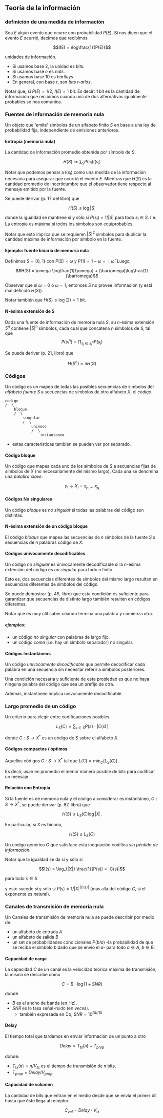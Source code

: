 ## Teoría de la información

### definición de una medida de información

Sea $E$ algún evento que ocurre con probabilidad $P(E)$. Si nos dicen que el evento $E$ ocurrió, decimos que recibimos

$$I(E) = \log\frac{1}{P(E)}$$

unidades de información.

- Si usamos base $2$, la unidad es *bits*.
- Si usamos base $e$ es *nats*.
- Si usamos base $10$ es *hartleys*
- En general, con base $r$, son *bits $r$-arios*.

Notar que, si $P(E) = 1/2$, $I(E) = 1$ bit. Es decir: $1$ bit es la cantidad de información que recibimos cuando una de dos alternativas igualmente probables se nos comunica.

### Fuentes de información de memoria nula

Un objeto que 'emite' simbolos de un alfabeto finito $S$ en base a una ley de probabilidad fija, independiente de emisiones anteriores. 

#### Entropía (memoria nula)

La cantidad de información promedio obtenida por símbolo de $S$.

$$H(S) := \sum_S P(s_i)I(s_i)$$
 
Notar que podemos pensar a $I(s_i)$ como una medida de la información necesaria para asegurar que ocurrió el evento $E$. Mientras que $H(S)$ es la cantidad promedio de incertidumbre que el observador tiene respecto al mensaje emitido por la fuente.

Se puede derivar (p. 17 del libro) que 

$$H(S) \leq \log |S| $$

donde la igualdad se mantiene si y sólo si $P(s_i) = 1/|S|$ para todo $s_i \in S$. I.e. La entropía es máxima si todos los símbolos son equiprobables.

Notar que esto implica que se requieren $|S|^2$ simbolos para duplicar la cantidad máxima de información por símbolo en la fuente.

#### Ejemplo: fuente binaria de memoria nula

Definimos $S = \{0,\ 1\}$ con $P(0) = \omega$ y $P(1) = 1 - \omega =: \bar\omega$. Luego,

$$H(S) = \omega \log\frac{1}{\omega} + (\bar\omega)\log\frac{1}{\bar\omega}$$

Observar que si $\omega = 0$ o $\omega = 1$, entonces $S$ no provee información (y está mal definido $H(S)$).

Notar también que $H(S) \leq \log(2) = 1$ bit.

#### N-ésima extensión de S

Dada una fuente de información de memoria nula $S$, su $n$-ésima extensión $S^n$ contiene $|S|^n$ simbolos, cada cual que concatena $n$ símbolos de $S$, tal que $$P(s^n_i) = \prod_{s_j \in s^n_i} P(s_j)$$

Se puede derivar (p. 21, libro) que

$$H(S^n) = nH(S)$$

### Códigos

Un código es un mapeo de todas las posibles secuencias de simbolos del *alfabeto fuente* $S$ a secuencias de simbolos de otro alfabeto $X$, el *código*.


```
codigo
/  \
    bloque
    /  \
        singular
        /  \
            univoco
            /  \
                instantaneo
```

- estas características también se pueden ver por separado.

#### Código bloque

Un código que mapea cada uno de los símbolos de $S$ a secuencias fijas de símbolos de $X$ (no necesariamente del mismo largo). Cada una se denomina una *palabra clave*. 

$$s_i \to X_i = x_{j_1}\ ...\ x_{j_k}$$

#### Códigos No singulares

Un código *bloque* es *no singular* si todas las palabras del código son distintas.

#### N-ésima extensión de un código bloque

El código *bloque* que mapea las secuencias de $n$ simbolos de la fuente $S$ a secuencias de $n$ palabras código de $X$.

#### Códigos univocamente decodificables

Un código *no singular* es únivocamente decodificable si la $n$-ésima extensión del código es *no singular* para todo $n$ finito.

Esto es, dos secuencias diferentes de símbolos del mismo largo resultan en secuencias diferentes de símbolos del código. 

Se puede demostrar (p. 49, libro) que esta condición es suficiente para garantizar que secuencias de distinto largo también resulten en códigos diferentes.

Notar que es muy útil saber cúando termina una palabra y comienza otra.

##### ejemplos: 

- un código *no singular* con palabras de largo fijo.
- un código *coma* (i.e. hay un símbolo separador) no singular.  

#### Códigos Instantáneos

Un código *univocamente decodificable* que permite decodificar cada palabra en una secuencia sin necesitar referir a símbolos posteriores.

Una condición necesaria y suficiente de esta propiedad es que no haya ninguna palabra del código que sea un prefijo de otra.

Además, instantáneo implica univocamente decodificable.

### Largo promedio de un código

Un criterio para elegir entre codificaciones posibles.

$$L_S(C) = \sum_{s\in S} P(s)\cdot|C(s)|$$

donde $C: S \to X^*$ es un código de $S$ sobre el alfabeto $X$.

#### Códigos compactos / óptimos

Aquellos códigos $C: S \to X^*$  tal que $L(C) = \min_C\{L_S(C)\}$.

Es decir, usan en promedio el menor número posible de bits para codificar un mensaje.

#### Relación con Entropía

Si la fuente es de memoria nula y el código a considerar es instantáneo, $C: S \to X^*$, se puede derivar (p. 67, libro) que

$$H(S) \leq L_S(C) \log |X|.$$

En particular, si $X$ es binario, 

$$H(S) \leq L_S(C)$$

Un código genérico $C$ que satisface esta inequación codifica *sin pérdida de información*.

Notar que la igualdad se da si y sólo si

$$I(s) = \log_{|X|} \frac{1}{P(s)} = |C(s)|$$

para todo $s \in S$.

y esto sucede si y sólo si $P(s) = 1/|X|^{|C(s)|}$ (más allá del código $C$, si el exponente es natural). 

### Canales de transmisión de memoria nula

Un Canales de transmisión de memoria nula se puede describir por medio de: 

- un alfabeto de entrada $A$
- un alfabeto de salida $B$
- un set de probabilidades condicionales $P(b/a)$ -la probabilidad de que se reciba el símbolo $b$ dado que se envío el $a$- para todo $a \in A$, $b \in B$.

#### Capacidad de carga

La capacidad $C$ de un canal es la velocidad teórica máxima de transmisión, la misma se describe como

$$C = B\cdot \log (1 + SNR)$$

donde
- $B$ es el ancho de banda (en Hz).
- $SNR$ es la tasa señal-ruido (en *veces*).
    - también expresada en Db, $SNR = 10^{Db/10}$

#### Delay

El tiempo total que tardamos en enviar información de un punto a otro

$$Delay = T_{tx}(n) + T_{prop}$$

donde:
- $T_{tx}(n) = n / V_{tx}$ es el tiempo de transmisión de $n$ bits.
- $T_{prop} = Delay / V_{prop}$ 

#### Capacidad de volumen

La cantidad de bits que entran en el medio desde que se envía el primer bit hasta que éste llega al receptor.

$$C_{vol} = Delay \cdot V_{tx}$$
